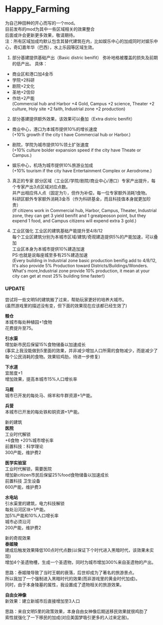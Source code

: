 # Happy_Farming
为自己种田种的开心而写的一个mod。  
目前发布的mod为其中一些区域相关的效果整合  
后面或许会更新更多效果，敬请期待。  
注：所有区域加成均默认包含其替代建筑在内，比如娱乐中心的加成同时对娱乐中心，奇幻嘉年华（巴西），水上乐园等区域生效。  

1. 部分基建提供基础产出（Basic distric benifit）
弥补地格被覆盖的损失及前期的低产出。
具体：
* 商业区和港口加4金币
* 学院+2科研
* 剧院+2文化
* 圣地+2信仰
* 作坊+2产能  
(Commercial hub and Harbor +4 Gold, Campus +2 science, Theater +2 culture, Holy site +2 faith, Industrial zone +2 production)

2. 部分基建提供额外效果，该效果可以叠加（Extra distric benifit）	
* 商业中心，港口为本城市提供10%的增长速度    	
(+10% growth if the city t have Commercial hub or Harbor.)

* 剧院，学院为城市提供10%领土扩张速度      
(+10% culture bolder expansion speed if the city have Theate or Campus.)

* 娱乐中心，机场为城市提供10%旅游业加成    
(+10% tourism if the city have Entertainment Complex or Aerodrome.)

3. 真正的专家
部分区域（工业区/学院/剧院/商业中心/港口）专家产出提升，每个专家产出3点区域对应点数。    
并产出相应伟人点（固定为1），但作为补偿，每一位专家额外消耗1食物。  
科研区额外专家额外消耗3金币（作为科研基金，而且科技值本身就更加珍贵）  
(If citizens work in Commercial hub, Harbor, Campus, Theater, Industrial zone, they can get 3 yield benifit and 1 greatpeoson point, but they expend 1 food, and Campus citizens will expend extra 3 gold.)

4. 工业区强化
工业区的建筑基础产能提升至4/8/12  
每个工业区建筑分别为本城市区域/建筑/奇观建造提供5%的产能加速，可以叠加  
工业区本身为本城市提供10%建造加速  
PS:也就是说每座城至多有25%建造加速  
(Every building in Industrial zone basic production benifig add to 4/8/12, It's also provide 5% Production toward Districts/Buildings/Wonders.   
What's more,Industrial zone provide 10% production, it mean at your city can get at most 25% building time faster!)


### UPDATE
尝试将一些文明5的建筑搬了过来，帮助玩家更好的培养大城市。  
(虽然游戏里的描述没有变，但下面的效果现在应该都已经生效了)

**粮仓**  
本城市每处种植园+1食物    
花费提升至75。	

**引水渠**  
增加新市民后保留15%食物储备以加速成长    
(事实上我没能做到5里面的效果，并非减少增加人口所需的食物减少，而是减少了每个公民消耗的食物。效果较鸡肋，待进一步修复)


**下水道**  
宜居度+1  
增加效果，提高本城市15%人口增长率

**马厩**  
城市已开发的每处马、绵羊和牛群资源+1产能。

**兵营**  
本城市已开发的每处铁和铜资源+1产能。


新的建筑  
**医院**  
工业时代解锁  
+6食物 +20%城市增长率  
前置科技：科学理论  
300产能，维护费2  

**医学实验室**  
工业时代解锁，需要医院  
增加新citizen市民后保留25%food食物储备以加速成长  
前置科技 卫生设备  
600产能，维护费3  

**水电站**  
引水渠里的建筑，电力科技解锁  
每处沿河区块+1产能。  
加5%产能和10%人口增长率  
城市必须沿河  
200产能，维护费2

新的奇观效果  
**泰姬陵**  
建成后触发效果降低100点时代点数(以保证下个时代进入黑暗时代，该效果未实现)  
增加4个圣遗物槽，生成一个圣遗物，同时为城市增加300%来自圣遗物的产出。  

思路：泰姬陵导致了当时王朝的衰落，后世却成为了著名的旅游景点。  
所以我加了一个强制进入黑暗时代的效果(而非游戏里的黄金时代加成)。  
同时，由于本身陵墓的属性，我设置成了遗物相关的旅游效果。  

**自由女神像**  
新效果：建立新城市后直接增加至3人口

思路：来自文明5里的政策效果，本身自由女神像后期送移民效果就很鸡肋了  
索性就强化了一下移民的加成(对应美国梦吸引更多的人过来定居)。
